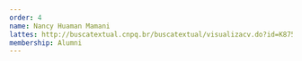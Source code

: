 ```yaml
---
order: 4
name: Nancy Huaman Mamani
lattes: http://buscatextual.cnpq.br/buscatextual/visualizacv.do?id=K8756004E5
membership: Alumni
---
```

